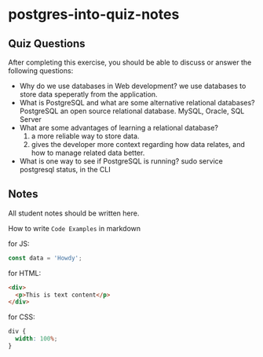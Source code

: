 # postgres-into-quiz-notes

## Quiz Questions

After completing this exercise, you should be able to discuss or answer the following questions:

- Why do we use databases in Web development?
  we use databases to store data speperatly from the application.
- What is PostgreSQL and what are some alternative relational databases?
  PostgreSQL an open source relational database. MySQL, Oracle, SQL Server
- What are some advantages of learning a relational database?
  1. a more reliable way to store data.
  2. gives the developer more context regarding how data relates, and how to manage related data better.
- What is one way to see if PostgreSQL is running?
  sudo service postgresql status, in the CLI

## Notes

All student notes should be written here.

How to write `Code Examples` in markdown

for JS:

```javascript
const data = 'Howdy';
```

for HTML:

```html
<div>
  <p>This is text content</p>
</div>
```

for CSS:

```css
div {
  width: 100%;
}
```
